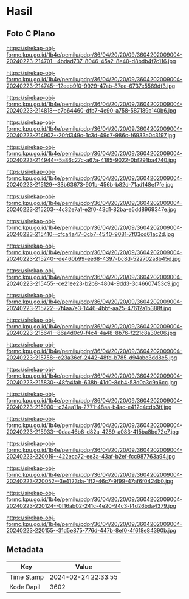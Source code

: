 # Hasil

## Foto C Plano

https://sirekap-obj-formc.kpu.go.id/1b4e/pemilu/pdpr/36/04/20/20/09/3604202009004-20240223-214701--4bdad737-8046-45a2-8e40-d8bdb4f7c116.jpg

https://sirekap-obj-formc.kpu.go.id/1b4e/pemilu/pdpr/36/04/20/20/09/3604202009004-20240223-214745--12eeb9f0-9929-47ab-87ee-6737e5569df3.jpg

https://sirekap-obj-formc.kpu.go.id/1b4e/pemilu/pdpr/36/04/20/20/09/3604202009004-20240223-214818--c7b64460-dfb7-4e90-a758-587189a140b6.jpg

https://sirekap-obj-formc.kpu.go.id/1b4e/pemilu/pdpr/36/04/20/20/09/3604202009004-20240223-214902--20fd349c-1c3d-49d7-986c-f6933a0c3197.jpg

https://sirekap-obj-formc.kpu.go.id/1b4e/pemilu/pdpr/36/04/20/20/09/3604202009004-20240223-214944--5a86c27c-a67a-4185-9022-0bf291ba4740.jpg

https://sirekap-obj-formc.kpu.go.id/1b4e/pemilu/pdpr/36/04/20/20/09/3604202009004-20240223-215129--33b63673-901b-456b-b82d-71ad148ef7fe.jpg

https://sirekap-obj-formc.kpu.go.id/1b4e/pemilu/pdpr/36/04/20/20/09/3604202009004-20240223-215203--4c32e7a1-e2f0-43d1-82ba-e5dd8969347e.jpg

https://sirekap-obj-formc.kpu.go.id/1b4e/pemilu/pdpr/36/04/20/20/09/3604202009004-20240223-215410--cfca4a47-0cb7-4540-9081-7f03cd61ac2d.jpg

https://sirekap-obj-formc.kpu.go.id/1b4e/pemilu/pdpr/36/04/20/20/09/3604202009004-20240223-215240--de460b99-ee68-4397-bc8d-522702a8b45d.jpg

https://sirekap-obj-formc.kpu.go.id/1b4e/pemilu/pdpr/36/04/20/20/09/3604202009004-20240223-215455--ce21ee23-b2b8-4804-9dd3-3c46607453c9.jpg

https://sirekap-obj-formc.kpu.go.id/1b4e/pemilu/pdpr/36/04/20/20/09/3604202009004-20240223-215722--7f4aa7e3-1446-4bbf-aa25-47612a1b388f.jpg

https://sirekap-obj-formc.kpu.go.id/1b4e/pemilu/pdpr/36/04/20/20/09/3604202009004-20240223-215641--86a4d0c9-f4c4-4a48-8b76-f221c8a30c06.jpg

https://sirekap-obj-formc.kpu.go.id/1b4e/pemilu/pdpr/36/04/20/20/09/3604202009004-20240223-215758--c23a36cf-2442-48fd-b785-d94abc3dd8e5.jpg

https://sirekap-obj-formc.kpu.go.id/1b4e/pemilu/pdpr/36/04/20/20/09/3604202009004-20240223-215830--48fa4fab-638b-41d0-8db4-53d0a3c9a6cc.jpg

https://sirekap-obj-formc.kpu.go.id/1b4e/pemilu/pdpr/36/04/20/20/09/3604202009004-20240223-215900--c24aa11a-2771-48aa-b4ac-e412c4cdb3ff.jpg

https://sirekap-obj-formc.kpu.go.id/1b4e/pemilu/pdpr/36/04/20/20/09/3604202009004-20240223-215933--0daa46b8-d82a-4289-a083-415ba8bd72e7.jpg

https://sirekap-obj-formc.kpu.go.id/1b4e/pemilu/pdpr/36/04/20/20/09/3604202009004-20240223-220019--422eca72-ee3a-43af-b2ef-fcc987763a94.jpg

https://sirekap-obj-formc.kpu.go.id/1b4e/pemilu/pdpr/36/04/20/20/09/3604202009004-20240223-220052--3e4123da-1ff2-46c7-9f99-47af6f0424b0.jpg

https://sirekap-obj-formc.kpu.go.id/1b4e/pemilu/pdpr/36/04/20/20/09/3604202009004-20240223-220124--0f16ab02-241c-4e20-94c3-f4d26bda4379.jpg

https://sirekap-obj-formc.kpu.go.id/1b4e/pemilu/pdpr/36/04/20/20/09/3604202009004-20240223-220155--31d5e875-776d-447b-8ef0-4f618e84390b.jpg


## Metadata

| Key        | Value               |
| ---------- | ------------------- |
| Time Stamp | 2024-02-24 22:33:55 |
| Kode Dapil | 3602                |



